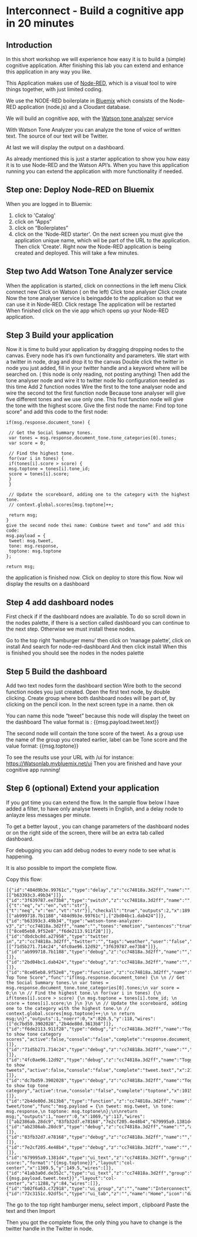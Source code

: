 
# Interconnect - Build a cognitive app in 20 minutes

## Introduction

In this short workshop we will experience how easy it is to build a (simple) cognitive application. After finishing this lab you can extend and enhance this application in any way you like. 

This Application makes use of [Node-RED](http://nodered.org), which is a visual tool to wire things together, with just limited coding. 

We use the NODE-RED boilerplate in [Bluemix](http://Bluemix.net) which consists of the Node-RED application (node.js) and a Cloudant database. 

We will build an cognitive app, with the [Watson tone analyzer](https://www.ibm.com/watson/developercloud/tone-analyzer.html) service 

With Watson Tone Analyzer you can analyze the tone of voice of written text. The source of our text will be Twitter.  

At last we will display the output on a dashboard. 

As already mentioned this is just a starter application to show you how easy it is to use Node-RED and the Watson API’s. When you have this application running you can extend the application with more functionality if needed. 

## Step one: Deploy Node-RED on Bluemix

When you are logged in to Bluemix:
1. click to 'Catalog'  
2. click on “Apps”
3. click on “Boilerplates”
4. click on the 'Node-RED starter'. 
On the next screen you must give the application unique name, which wil be part of the URL to the application. 
Then click 'Create'. 
Right now the Node-RED application is being created and deployed. This will take a few minutes. 

## Step two Add Watson Tone Analyzer service

When the application is started, click on connections in the left menu
Click connect new
Click on Watson ( on the left)
Click tone analyser
Click create
Now the tone analyser service is beingadde to the application so that we can use it in Node-RED.
Click restage
The application will be restarted
When finished click on the vie app which opens up your Node-RED application.

## Step 3 Build your application
Now it is time to build your application by dragging dropping nodes to the canvas.
Every node has it’s own functionality and parameters.
We start with a twitter in node, drag and drop it to the canvas
Double click the twitter in node you just added, fill in your twitter handle and a keyword where will be searched on. ( this node is only reading, not posting anything)
Then add the tone analyser node and wire it to twitter node
No configuration needed as this time
Add 2 function nodes
Wire the first to the tone analyser node and wire the second tot the first function node
Because tone analyser will give five different tones and we use only one. This first function node will give the tone with the highest score. 
Give the first node the name: Find top tone score” and add this code to the first node:

```
if(msg.response.document_tone) {
 
 // Get the Social Summary tones.
 var tones = msg.response.document_tone.tone_categories[0].tones;
 var score = 0;
 
 // Find the highest tone.
 for(var i in tones) {
 if(tones[i].score > score) {
 msg.toptone = tones[i].tone_id; 
 score = tones[i].score;
 }
 }
 
 // Update the scoreboard, adding one to the category with the highest tone.
 // context.global.scores[msg.toptone]++;
 
 return msg;
}
give the second node thei name: Combine tweet and tone” and add this code:
msg.payload = {
 tweet: msg.tweet, 
 tone: msg.response,
 toptone: msg.toptone
};

return msg;
```

the application is finished now.
Click on deploy to store this flow.
Now wil display the results on a dashboard

## Step 4 add dashboard nodes 
First check if if the dashboard ndoes are available. To do so scroll down in the nodes palette, if there is a section called dashboard you can continue to the next step. Otherwise we must install these nodes.

Go to the top right ‘hamburger menu’ then click on ‘manage palette’, click on install
And search for node-red-dashboard
And then click install
When this is finished you should see the nodes  in the nodes palette

## Step 5 Build the dashboard

Add two text nodes form the dashboard section
Wire both to the second function nodes you just created.
Open the first text node, by double clicking.
Create group where both dashboard nodes will be part of, by clicking on the pencil icon. In the next screen type in a name. then ok

You can name this node “tweet” because this node will display the tweet on the dashboard
The value format is : {{msg.payload.tweet.text}}


The second node will contain the tone score of the tweet. As a group use the name of the group you created earlier, label can be Tone score and the value format: {{msg.toptone}}

To see the results use your URL with /ui for instance: https://Watsonlab.mybluemix.net/ui 
Then you are finished and have your cognitive app running! 


 ## Step 6 (optional) Extend your application

If you got time you can extend the flow. In the sample flow below I have added a filter, to have only analyse tweets in English, and a delay node to anlayze less messages per minute.


To get a better layout , you can change parameters of the dashboard nodes or on the right side of the screen, there will be an extra tab called dashboard.

For debugging you can add debug nodes to every node to see what is happening.

It is also possible to import the complete flow.

Copy this flow:
```
[{"id":"484d9b3e.99761c","type":"delay","z":"cc74818a.3d2ff","name":"","pauseType":"queue","timeout":"10","timeoutUnits":"seconds","rate":"1","nbRateUnits":"5","rateUnits":"minute","randomFirst":"1","randomLast":"5","randomUnits":"seconds","drop":false,"x":389.5,"y":121.75,"wires":[["b63393c3.49b34"]]},{"id":"3f639787.ee73b8","type":"switch","z":"cc74818a.3d2ff","name":"","property":"lang","propertyType":"msg","rules":[{"t":"eq","v":"en","vt":"str"},{"t":"neq","v":"en","vt":"str"}],"checkall":"true","outputs":2,"x":189.5,"y":124.75,"wires":[["ab999718.7b1188","484d9b3e.99761c"],["2bd04bc1.dab424"]]},{"id":"b63393c3.49b34","type":"watson-tone-analyzer-v3","z":"cc74818a.3d2ff","name":"","tones":"emotion","sentences":"true","contentType":"false","x":590,"y":122.25,"wires":[["8ce05eb8.9f52e8","f6de2113.911f28"]]},{"id":"dbdcbc8d.a27958","type":"twitter in","z":"cc74818a.3d2ff","twitter":"","tags":"weather","user":"false","name":"","topic":"tweets","x":60,"y":124.5,"wires":[["71d5b271.714c24","4fc0ae96.12d92","3f639787.ee73b8"]]},{"id":"ab999718.7b1188","type":"debug","z":"cc74818a.3d2ff","name":"","active":true,"console":"false","complete":"false","x":364.5,"y":40.5,"wires":[]},{"id":"2bd04bc1.dab424","type":"debug","z":"cc74818a.3d2ff","name":"","active":true,"console":"false","complete":"false","x":334.25,"y":197.24996948242188,"wires":[]},{"id":"8ce05eb8.9f52e8","type":"function","z":"cc74818a.3d2ff","name":"Find Top Tone Score","func":"if(msg.response.document_tone) {\n \n // Get the Social Summary tones.\n var tones = msg.response.document_tone.tone_categories[0].tones;\n var score = 0;\n \n // Find the highest tone.\n for(var i in tones) {\n if(tones[i].score > score) {\n msg.toptone = tones[i].tone_id; \n score = tones[i].score;\n }\n }\n \n // Update the scoreboard, adding one to the category with the highest tone.\n // context.global.scores[msg.toptone]++;\n \n return msg;\n}","outputs":1,"noerr":0,"x":820.5,"y":118,"wires":[["dc7bd59.3902028","2b4de80d.3613b8"]]},{"id":"f6de2113.911f28","type":"debug","z":"cc74818a.3d2ff","name":"Toggle to show tone category scores","active":false,"console":"false","complete":"response.document_tone.tone_categories","x":821.9000244140625,"y":33.9666748046875,"wires":[]},{"id":"71d5b271.714c24","type":"debug","z":"cc74818a.3d2ff","name":"","active":false,"console":"false","complete":"lang","x":140.5,"y":55.5,"wires":[]},{"id":"4fc0ae96.12d92","type":"debug","z":"cc74818a.3d2ff","name":"Toggle to show tweets","active":false,"console":"false","complete":"tweet.text","x":217.24996948242188,"y":253.25,"wires":[]},{"id":"dc7bd59.3902028","type":"debug","z":"cc74818a.3d2ff","name":"Toggle to show top tone category","active":true,"console":"false","complete":"toptone","x":1015.0000610351562,"y":75.5,"wires":[]},{"id":"2b4de80d.3613b8","type":"function","z":"cc74818a.3d2ff","name":"Combine tweet/tone","func":"msg.payload = {\n tweet: msg.tweet, \n tone: msg.response,\n toptone: msg.toptone\n};\n\nreturn msg;","outputs":1,"noerr":0,"x":1069,"y":117,"wires":[["ab2386ab.28dc9","83fb32d7.e78168","7e2cf205.4e48b4","679995a9.1381d4","41ab3a0d.de352c"]]},{"id":"ab2386ab.28dc9","type":"debug","z":"cc74818a.3d2ff","name":"","active":false,"console":"false","complete":"payload.tweet.text","x":1333.5000610351562,"y":217.5,"wires":[]},{"id":"83fb32d7.e78168","type":"debug","z":"cc74818a.3d2ff","name":"","active":false,"console":"false","complete":"response.document_tone.tone_categories[0].tones","x":1218,"y":293.25,"wires":[]},{"id":"7e2cf205.4e48b4","type":"debug","z":"cc74818a.3d2ff","name":"","active":false,"console":"false","complete":"toptone","x":1351.5,"y":32.250030517578125,"wires":[]},{"id":"679995a9.1381d4","type":"ui_text","z":"cc74818a.3d2ff","group":"b02f6a63.c72918","order":2,"width":0,"height":0,"name":"","label":"tone score:","format":"{{msg.toptone}}","layout":"col-center","x":1309.5,"y":149.5,"wires":[]},{"id":"41ab3a0d.de352c","type":"ui_text","z":"cc74818a.3d2ff","group":"b02f6a63.c72918","order":1,"width":0,"height":0,"name":"","label":"tweet:","format":"{{msg.payload.tweet.text}}","layout":"col-center","x":1288,"y":84,"wires":[]},{"id":"b02f6a63.c72918","type":"ui_group","z":"","name":"Interconnect","tab":"72c3151c.92df5c","disp":true,"width":"6"},{"id":"72c3151c.92df5c","type":"ui_tab","z":"","name":"Home","icon":"dashboard"}]
```
The go to the top right hamburger menu, select import , clipboard
Paste the text and then Import

Then you got the complete flow, the only thing you have to change is the twitter handle in the Twitter in node.

